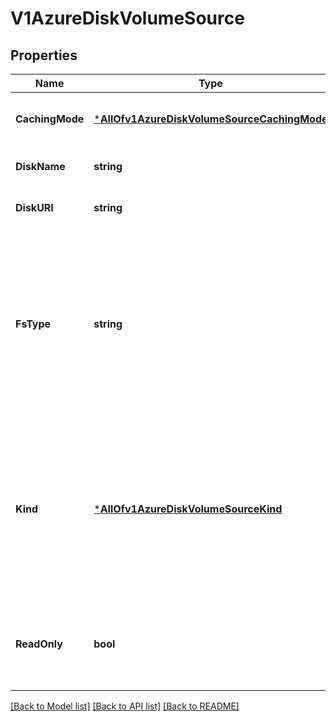 # V1AzureDiskVolumeSource

## Properties
Name | Type | Description | Notes
------------ | ------------- | ------------- | -------------
**CachingMode** | [***AllOfv1AzureDiskVolumeSourceCachingMode**](AllOfv1AzureDiskVolumeSourceCachingMode.md) | Host Caching mode: None, Read Only, Read Write. +optional | [optional] [default to null]
**DiskName** | **string** | The Name of the data disk in the blob storage | [optional] [default to null]
**DiskURI** | **string** | The URI the data disk in the blob storage | [optional] [default to null]
**FsType** | **string** | Filesystem type to mount. Must be a filesystem type supported by the host operating system. Ex. \&quot;ext4\&quot;, \&quot;xfs\&quot;, \&quot;ntfs\&quot;. Implicitly inferred to be \&quot;ext4\&quot; if unspecified. +optional | [optional] [default to null]
**Kind** | [***AllOfv1AzureDiskVolumeSourceKind**](AllOfv1AzureDiskVolumeSourceKind.md) | Expected values Shared: multiple blob disks per storage account  Dedicated: single blob disk per storage account  Managed: azure managed data disk (only in managed availability set). defaults to shared | [optional] [default to null]
**ReadOnly** | **bool** | Defaults to false (read/write). ReadOnly here will force the ReadOnly setting in VolumeMounts. +optional | [optional] [default to null]

[[Back to Model list]](../README.md#documentation-for-models) [[Back to API list]](../README.md#documentation-for-api-endpoints) [[Back to README]](../README.md)

